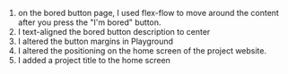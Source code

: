 1. on the bored button page, I used flex-flow to move around the content after you press the "I'm bored" button.
2. I text-aligned the bored button description to center
3. I altered the button margins in Playground
4. I altered the positioning on the home screen of the project website.
5. I added a project title to the home screen
